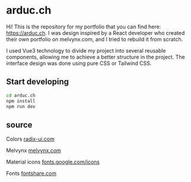 # arduc.ch

Hi! This is the repository for my portfolio that you can find here: https://arduc.ch. I was design inspired by a React developer who created their own portfolio on melvynx.com, and I tried to rebuild it from scratch.

I used Vue3 technology to divide my project into several reusable components, allowing me to achieve a better structure in the project. The interface design was done using pure CSS or Tailwind CSS.

## Start developing

```bash
cd arduc.ch
npm install
npm run dev
```

## source

Colors [radix-ui.com](https://radix-ui.com/)

Melvynx [melvynx.com](https://melvynx.com/)

Material icons [fonts.google.com/icons](https://fonts.google.com/icons)

Fonts [fontshare.com](https://www.fontshare.com/)
